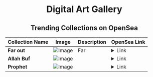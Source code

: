 <div align="center">

# Digital Art Gallery

## Trending Collections on OpenSea

| Collection Name                       | Image                                                                                     | Description                       | OpenSea Link                                                                                          |
|---------------------------------------|-------------------------------------------------------------------------------------------|-----------------------------------|--------------------------------------------------------------------------------------------------------|
| **Far out** | ![Image](https://i.seadn.io/s/raw/files/57f6f093b27b68ec4f56b45c3865b031.jpg?w=500&auto=format?w=200&auto=format) | Far | <details><summary>Link</summary>[Far out](https://opensea.io/collection/far-out-4)</details> |
| **Allah Buf** | ![Image](https://i.seadn.io/s/raw/files/c3c6e6065add3aca5a8861cdd21e75fa.jpg?w=500&auto=format?w=200&auto=format) |  | <details><summary>Link</summary>[Allah Buf](https://opensea.io/collection/allah-buf)</details> |
| **Prophet** | ![Image](https://i.seadn.io/s/raw/files/6aaf974d213f0b639548c64faf4a0d7b.jpg?w=500&auto=format?w=200&auto=format) |  | <details><summary>Link</summary>[Prophet](https://opensea.io/collection/prophet-19)</details> |

</div>